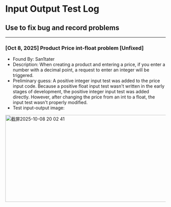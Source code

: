# Input Output Test Log
## Use to fix bug and record problems

---
### [Oct 8, 2025] Product Price int-float problem [Unfixed]
* Found By: San1tater
* Description: When creating a product and entering a price, if you enter a number with a decimal point, a request to enter an integer will be triggered.
* Preliminary guess: A positive integer input test was added to the price input code. Because a positive float input test wasn't written in the early stages of development, the positive integer input test was added directly. However, after changing the price from an int to a float, the input test wasn't properly modified.
* Test input-output image:
<img width="637" height="273" alt="截屏2025-10-08 20 02 41" src="https://github.com/user-attachments/assets/008e0657-cdcc-487c-9b87-eea73bb1246a" />
